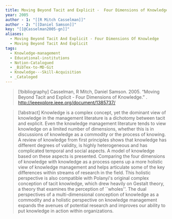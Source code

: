 ```yaml
---
title: Moving Beyond Tacit and Explicit -  Four Dimensions of Knowledge
year: 2005
author - 1: "[[R Mitch Casselman]]"
author - 2: "[[Daniel Samson]]"
key: "[[@Casselman2005-gn]]"
aliases:
  - Moving Beyond Tacit And Explicit - Four Dimensions Of Knowledge
  - Moving Beyond Tacit And Explicit
tags:
  - Knowledge-management
  - Educational-institutions
  - Notion-Catalogued
  - _BibTex-to-MD-Git
  - Knowledge---Skill-Acquisition
  - _Cataloged
---
```


> [!bibliography]
> Casselman, R Mitch, Daniel Samson. 2005. “Moving Beyond Tacit and Explicit -  Four Dimensions of Knowledge.” . http://ieeexplore.ieee.org/document/1385737/

> [!abstract]
> Knowledge is a complex concept, yet the dominant view of knowledge in the management literature is a dichotomy between tacit and explicit. Even the knowledge management literature tends to view knowledge on a limited number of dimensions, whether this is in discussions of knowledge as a commodity or the process of knowing. A review of knowledge from first principles shows that knowledge has different degrees of validity, is highly heterogeneous and has complicated temporal and social aspects. A model of knowledge based on these aspects is presented. Comparing the four dimensions of knowledge with knowledge as a process opens up a more holistic view of knowledge management and helps articulate some of the key differences within streams of research in the field. This holistic perspective is also compatible with Polanyi's original complex conception of tacit knowledge, which drew heavily on Gestalt theory, a theory that examines the perception of ``wholes''. The dual perspectives of a multi-dimensional conception of knowledge as a commodity and a holistic perspective on knowledge management expands the avenues of potential research and improves our ability to put knowledge in action within organizations.